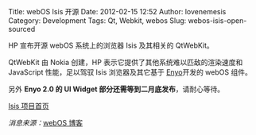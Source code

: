 Title: webOS Isis 开源
Date: 2012-02-15 12:52
Author: lovenemesis
Category: Development
Tags: Qt, Webkit, webos
Slug: webos-isis-open-sourced

HP 宣布开源 webOS 系统上的浏览器 Isis 及其相关的 QtWebKit。

QtWebKit 由 Nokia 创建，HP 表示它提供了其他系统难以匹敌的渲染速度和
JavaScript 性能，足以驾驭 Isis 浏览器及其它基于
[Enyo](http://linuxtoy.org/archives/enyo-20.html)开发的 webOS 组件。

另外 **Enyo 2.0 的 UI Widget 部分还需等到二月底发布**，请耐心等待。

[Isis 项目首页](http://isis-project.org/)

*消息来源：*[webOS
博客](http://developer.palm.com/blog/2012/02/sams-blog-february-releases-for-open-webos/)
